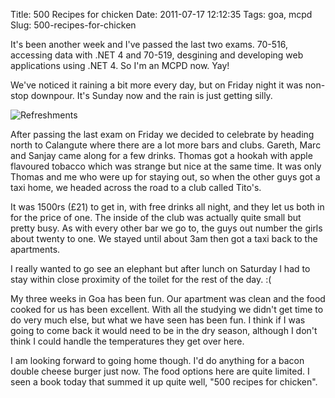 Title: 500 Recipes for chicken
Date: 2011-07-17 12:12:35
Tags: goa, mcpd
Slug: 500-recipes-for-chicken

It's been another week and I've passed the last two exams. 70-516, accessing data with .NET 4 and 70-519, desgining and developing web applications using .NET 4. So I'm an MCPD now. Yay!

We've noticed it raining a bit more every day, but on Friday night it was non-stop downpour. It's Sunday now and the rain is just getting silly.

![Refreshments](https://lh3.googleusercontent.com/-Xg4wkHdb5zY/TiLCmMfUA2I/AAAAAAAAAZM/IK1whDDil2M/s400/IMGP0073.JPG)

After passing the last exam on Friday we decided to celebrate by heading north to Calangute where there are a lot more bars and clubs. Gareth, Marc and Sanjay came along for a few drinks. Thomas got a hookah with apple flavoured tobacco which was strange but nice at the same time. It was only Thomas and me who were up for staying out, so when the other guys got a taxi home, we headed across the road to a club called Tito's.

It was 1500rs (£21) to get in, with free drinks all night, and they let us both in for the price of one. The inside of the club was actually quite small but pretty busy. As with every other bar we go to, the guys out number the girls about twenty to one. We stayed until about 3am then got a taxi back to the apartments.

I really wanted to go see an elephant but after lunch on Saturday I had to stay within close proximity of the toilet for the rest of the day. :(

My three weeks in Goa has been fun. Our apartment was clean and the food cooked for us has been excellent. With all the studying we didn't get time to do very much else, but what we have seen has been fun. I think if I was going to come back it would need to be in the dry season, although I don't think I could handle the temperatures they get over here.

I am looking forward to going home though. I'd do anything for a bacon double cheese burger just now. The food options here are quite limited. I seen a book today that summed it up quite well, "500 recipes for chicken".
